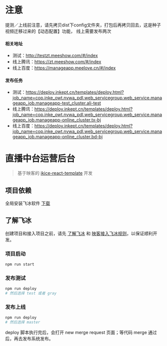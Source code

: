 # 注意
提测／上线前注意，请先拷贝dist下config文件夹，打包后再拷贝回去，这是种子视频迁移过来的【动态配置】功能，
线上需要发布两次

#### 相关地址

- 测试：http://testzt.meeshow.com/#/index
- 线上腾讯：https://zt.meeshow.com/#/index
- 线上百度：https://manageapp.meelove.cn/#/index

#### 发布任务

- 测试：https://deploy.inkept.cn/templates/deploy.html?job_name=cop.inke_owt.nvwa_pdl.web_servicegroup.web_service.manageapp_job.manageapp-test_cluster.ali-test
- 线上腾讯：https://deploy.inkept.cn/templates/deploy.html?job_name=cop.inke_owt.nvwa_pdl.web_servicegroup.web_service.manageapp_job.manageapp-online_cluster.tx-bj
- 线上百度：https://deploy.inkept.cn/templates/deploy.html?job_name=cop.inke_owt.nvwa_pdl.web_servicegroup.web_service.manageapp_job.manageapp-online_cluster.bd-bj

# 直播中台运营后台
> 基于映客的 [ikice-react-template](https://code.inke.cn/opd/fe-aws/ikice-react-template/tree/master) 开发

## 项目依赖

全局安装飞冰软件 [下载](https://ice.work/)

## 了解飞冰

创建项目和接入项目之前，请先 [了解飞冰](https://ice.work/) 和 [映客接入飞冰规则](https://wiki.inkept.cn/pages/viewpage.action?pageId=41773307)，以保证顺利开发。

### 项目启动
```sh
npm run start
```

### 发布测试
```sh
npm run deploy
# 然后选择 test 或者 gray
```

### 发布上线
```sh
npm run deploy
# 然后选择 master
```
deploy 脚本执行完后，会打开 new merge request 页面；等代码 merge 通过后，再去发布系统发布。

